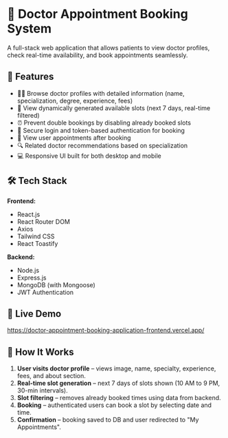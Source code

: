 # 🏥 Doctor Appointment Booking System

A full-stack web application that allows patients to view doctor profiles, check real-time availability, and book appointments seamlessly.

## 🚀 Features

- 🧑‍⚕️ Browse doctor profiles with detailed information (name, specialization, degree, experience, fees)
- 📅 View dynamically generated available slots (next 7 days, real-time filtered)
- ⏰ Prevent double bookings by disabling already booked slots
- 🔐 Secure login and token-based authentication for booking
- 📄 View user appointments after booking
- 🔍 Related doctor recommendations based on specialization
- 💻 Responsive UI built for both desktop and mobile

## 🛠️ Tech Stack

**Frontend:**
- React.js
- React Router DOM
- Axios
- Tailwind CSS
- React Toastify

**Backend:**
- Node.js
- Express.js
- MongoDB (with Mongoose)
- JWT Authentication

## 🔗 Live Demo

https://doctor-appointment-booking-application-frontend.vercel.app/

## 🧩 How It Works

1. **User visits doctor profile** – views image, name, specialty, experience, fees, and about section.
2. **Real-time slot generation** – next 7 days of slots shown (10 AM to 9 PM, 30-min intervals).
3. **Slot filtering** – removes already booked times using data from backend.
4. **Booking** – authenticated users can book a slot by selecting date and time.
5. **Confirmation** – booking saved to DB and user redirected to "My Appointments".
